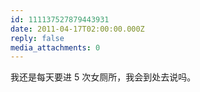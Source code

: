 ```yaml
---
id: 111137527879443931
date: 2011-04-17T02:00:00.000Z
reply: false
media_attachments: 0
---
```


我还是每天要进 5 次女厕所，我会到处去说吗。

